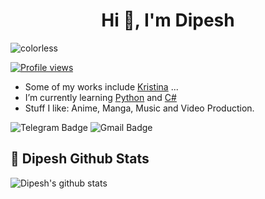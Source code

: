 <h1 align="center">Hi 👋, I'm Dipesh</h1>

![colorless](https://telegra.ph/file/392393c9116bd2156fb64.jpg)

[![Profile views](https://gpvc.arturio.dev/dipeshxd)](https://github.com/dipeshxd)                                                                                                                  
- Some of my works include [Kristina](https://t.me/MissKristina_Bot) ...
- I’m currently learning [Python](https://python.org) and [C#](https://github.com/dotnet/csharplang)
- Stuff I like: Anime, Manga, Music and Video Production.

![Telegram Badge](https://img.shields.io/badge/-Dipesh-1ca0f1?style=flat-square&logo=telegram&logoColor=white&link=https://t.me/DIPESH_XD)
![Gmail Badge](https://img.shields.io/badge/-dipeshpanja406@gimail.com-c14438?style=flat-square&logo=Gmail&logoColor=white&link=mailto:dipeshpanja406@gmail.com)

## 🎯 **Dipesh Github Stats**
![Dipesh's github stats](https://github-readme-stats.vercel.app/api?username=dipeshxd&show_icons=true&theme=tokyonight)
